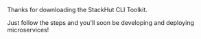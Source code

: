 Thanks for downloading the StackHut CLI Toolkit.

Just follow the steps and you'll soon be developing and deploying microservices!

